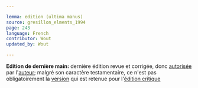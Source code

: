 ```yaml
---

lemma: edition (ultima manus)
source: gresillon_elments_1994
page: 243
language: French
contributor: Wout
updated_by: Wout

---
```


**Edition de dernière main:** dernière édition revue et corrigée, donc [autorisée](authorization.html) par l'[auteur](author.html); malgré son caractère testamentaire, ce n'est pas obligatoirement la [version](version.html) qui est retenue pour l'[édition critique](editionCritical.html)

